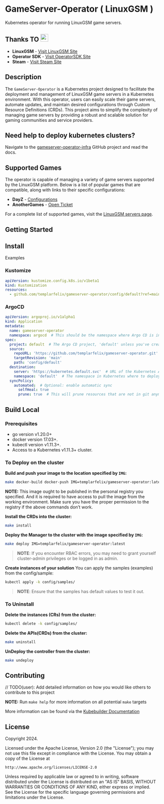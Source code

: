 # GameServer-Operator ( LinuxGSM )

Kubernetes operator for running LinuxGSM game servers.

## Thanks TO <a href="https://www.templarfelix.com"><img src="https://media.giphy.com/media/hvRJCLFzcasrR4ia7z/giphy.gif" width="25px"></a>

- **LinuxGSM** - [Visit LinuxGSM Site](https://linuxgsm.com/)
- **Operator SDK** - [Visit OperatorSDK Site](https://sdk.operatorframework.io)
- **Steam** - [Visit Steam Site](https://store.steampowered.com)

## Description

The `GameServer-Operator` is a Kubernetes project designed to facilitate the deployment and management of LinuxGSM game
servers in a Kubernetes environment. With this operator, users can easily scale their game servers, automate updates,
and maintain desired configurations through Custom Resource Definitions (CRDs). This project aims to simplify the
complexity of managing game servers by providing a robust and scalable solution for gaming communities and service
providers.

## Need help to deploy kubernetes clusters?

Navigate to the [gameserver-operator-infra](https://github.com/templarfelix/gameserver-operator-infra) GitHub project and read the docs.

## Supported Games

The operator is capable of managing a variety of game servers supported by the LinuxGSM platform. Below is a list of
popular games that are compatible, along with links to their specific configurations:

- **DayZ** - [Configurations](/_docs/dayz.md)
- **AnotherGames** - [Open Ticket](https://github.com/templarfelix/gameserver-operator/issues/new?assignees=&labels=&projects=&template=gamerequest.md&title=)

For a complete list of supported games, visit the [LinuxGSM servers page](https://linuxgsm.com/servers/).

## Getting Started

## Install

Examples

### Kustomize

```yaml
apiVersion: kustomize.config.k8s.io/v1beta1
kind: Kustomization
resources:
  - github.com/templarfelix/gameserver-operator/config/default?ref=main
```

### ArgoCD

```yaml
apiVersion: argoproj.io/v1alpha1
kind: Application
metadata:
  name: gameserver-operator
  namespace: argocd  # This should be the namespace where Argo CD is installed
spec:
  project: default  # The Argo CD project, 'default' unless you've created others
  source:
    repoURL: 'https://github.com/templarfelix/gameserver-operator.git'
    targetRevision: 'main'
    path: 'config/default'
  destination:
    server: 'https://kubernetes.default.svc'  # URL of the Kubernetes API server
    namespace: 'default'  # The namespace in Kubernetes where to deploy the application
  syncPolicy:
    automated:  # Optional: enable automatic sync
      selfHeal: true
      prune: true  # This will prune resources that are not in git anymore
```

## Build Local

### Prerequisites

- go version v1.20.0+
- docker version 17.03+.
- kubectl version v1.11.3+.
- Access to a Kubernetes v1.11.3+ cluster.

### To Deploy on the cluster

**Build and push your image to the location specified by `IMG`:**

```sh
make docker-build docker-push IMG=templarfelix/gameserver-operator:latest
```

**NOTE:** This image ought to be published in the personal registry you specified.
And it is required to have access to pull the image from the working environment.
Make sure you have the proper permission to the registry if the above commands don’t work.

**Install the CRDs into the cluster:**

```sh
make install
```

**Deploy the Manager to the cluster with the image specified by `IMG`:**

```sh
make deploy IMG=templarfelix/gameserver-operator:latest
```

> **NOTE**: If you encounter RBAC errors, you may need to grant yourself cluster-admin
> privileges or be logged in as admin.

**Create instances of your solution**
You can apply the samples (examples) from the config/sample:

```sh
kubectl apply -k config/samples/
```

> **NOTE**: Ensure that the samples has default values to test it out.

### To Uninstall

**Delete the instances (CRs) from the cluster:**

```sh
kubectl delete -k config/samples/
```

**Delete the APIs(CRDs) from the cluster:**

```sh
make uninstall
```

**UnDeploy the controller from the cluster:**

```sh
make undeploy
```

## Contributing

// TODO(user): Add detailed information on how you would like others to contribute to this project

**NOTE:** Run `make help` for more information on all potential `make` targets

More information can be found via the [Kubebuilder Documentation](https://book.kubebuilder.io/introduction.html)

## License

Copyright 2024.

Licensed under the Apache License, Version 2.0 (the "License");
you may not use this file except in compliance with the License.
You may obtain a copy of the License at

    http://www.apache.org/licenses/LICENSE-2.0

Unless required by applicable law or agreed to in writing, software
distributed under the License is distributed on an "AS IS" BASIS,
WITHOUT WARRANTIES OR CONDITIONS OF ANY KIND, either express or implied.
See the License for the specific language governing permissions and
limitations under the License.

